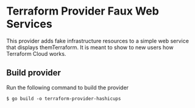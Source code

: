# Terraform Provider Faux Web Services

This provider adds fake infrastructure resources to a simple web service that displays themTerraform. It is meant to show to new users how Terraform Cloud works.

## Build provider

Run the following command to build the provider

```shell
$ go build -o terraform-provider-hashicups
```

<!-- ## Test sample configuration

First, build and install the provider.

```shell
$ make install
```

Then, navigate to the `examples` directory.

```shell
$ cd examples
```

Run the following command to initialize the workspace and apply the sample configuration.

```shell
$ terraform init && terraform apply
``` -->
